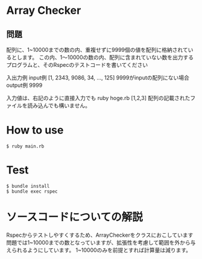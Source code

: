 # Array Checker

## 問題

配列に、1~10000までの数の内、重複せずに9999個の値を配列に格納されているとします。
この内、1〜10000の数の内、配列に含まれていない数を出力するプログラムと、そのRspecのテストコードを書いてください

入出力例
input例 [1, 2343, 9086, 34, ..., 125] 9999がinputの配列にない場合
output例 9999

入力値は、右記のように直接入力でも ruby hoge.rb [1,2,3]
配列の記載されたファイルを読み込んでも構いません。

# How to use

```
$ ruby main.rb
```

# Test

```
$ bundle install
$ bundle exec rspec
```

# ソースコードについての解説

Rspecからテストしやすくするため、ArrayCheckerをクラスにおこしています
問題では1~10000までの数となっていますが、拡張性を考慮して範囲を外から与えられるようにしています。
1~10000のみを前提とすれば計算量は減ります。
